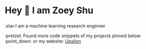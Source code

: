 <h1 align="left">Hey 👋 I am Zoey Shu </h1>

###
<p align="left">:star:I am a machine learning research enginner</p>

<p align="left">:pretzel: Found more code snippets of my projects pinned below :point_down: or my website: <a href="https://upsilonv0.vercel.app/">Upsilon</a></p>

###

